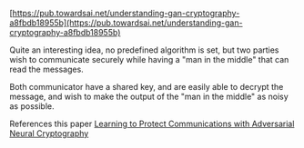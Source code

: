 [https://pub.towardsai.net/understanding-gan-cryptography-a8fbdb18955b](https://pub.towardsai.net/understanding-gan-cryptography-a8fbdb18955b)

Quite an interesting idea, no predefined algorithm is set, but two parties wish to communicate securely while having a "man in the middle" that can read the messages.

Both communicator have a shared key, and are easily able to decrypt the message, and wish to make the output of the "man in the middle" as noisy as possible.


References this paper [Learning to Protect Communications with Adversarial Neural Cryptography](./learning_to_protect_communications_with_adversarial_neural_cryptography.md)

